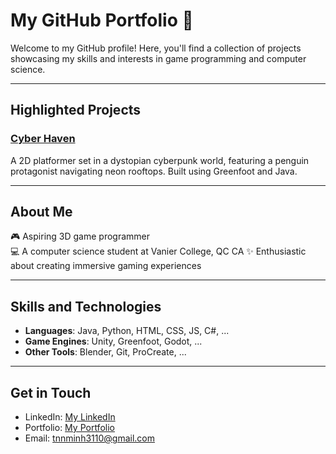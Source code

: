 # My GitHub Portfolio 🌟

Welcome to my GitHub profile! Here, you'll find a collection of projects showcasing my skills and interests in game programming and computer science.

---

## **Highlighted Projects**
### [Cyber Haven](https://github.com/ngcmnhtr/Cyber-Haven-Remake.git)
A 2D platformer set in a dystopian cyberpunk world, featuring a penguin protagonist navigating neon rooftops. Built using Greenfoot and Java.



---

## **About Me**
🎮 Aspiring 3D game programmer  
💻 A computer science student at Vanier College, QC CA
✨ Enthusiastic about creating immersive gaming experiences  

---

## **Skills and Technologies**
- **Languages**: Java, Python, HTML, CSS, JS, C#, ...
- **Game Engines**: Unity, Greenfoot, Godot, ...
- **Other Tools**: Blender, Git, ProCreate, ...

---

## **Get in Touch**
- LinkedIn: [My LinkedIn](https://www.linkedin.com/in/vivian-trieu-b79130329/)
- Portfolio: [My Portfolio]()
- Email: [tnnminh3110@gmail.com](mailto:tnnminh3110@gmail.com)


